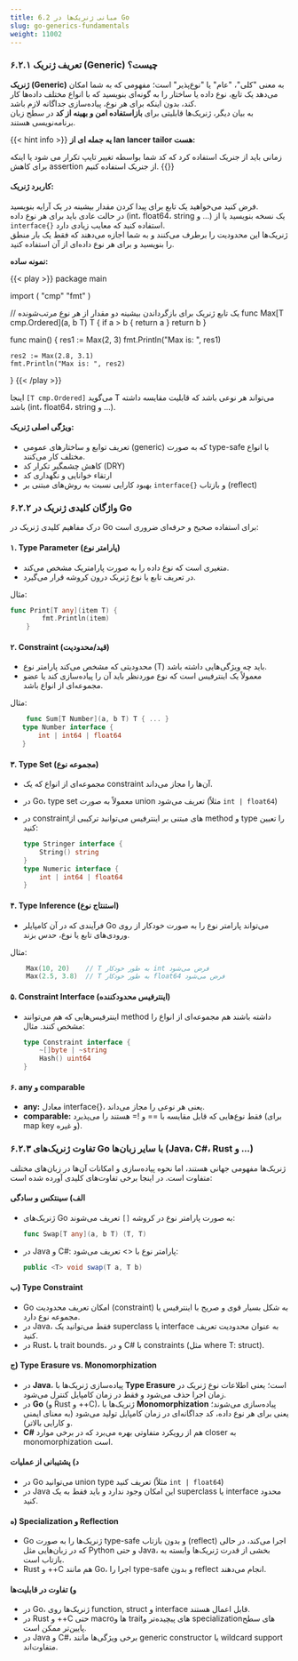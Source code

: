 ```yaml
---
title: 6.2 مبانی ژنریک‌ها در Go
slug: go-generics-fundamentals
weight: 11002
---
```



### ۶.۲.۱ تعریف ژنریک (Generic) چیست؟

**ژنریک (Generic)** به معنی "کلی"، "عام" یا "نوع‌پذیر" است؛ مفهومی که به شما امکان می‌دهد یک تابع، نوع داده یا ساختار را به گونه‌ای بنویسید که با انواع مختلف داده‌ها کار کند، بدون اینکه برای هر نوع، پیاده‌سازی جداگانه لازم باشد.  
به بیان دیگر، ژنریک‌ها قابلیتی برای **بازاستفاده امن و بهینه از کد** در سطح زبان برنامه‌نویسی هستند.

{{< hint info >}}
**یه جمله ای از Ian lancer tailor هست:**

زمانی باید از جنریک استفاده کرد که کد شما بواسطه تغییر تایپ تکرار می شود یا اینکه برای کاهش assertion  از جنریک استفاده کنیم.
{{</hint>}}

#### **کاربرد ژنریک:**

فرض کنید می‌خواهید یک تابع برای پیدا کردن مقدار بیشینه در یک آرایه بنویسید.  
در حالت عادی باید برای هر نوع داده (int، float64، string و ...) یک نسخه بنویسید یا از `interface{}` استفاده کنید که معایب زیادی دارد.  
ژنریک‌ها این محدودیت را برطرف می‌کنند و به شما اجازه می‌دهند که فقط یک بار منطق را بنویسید و برای هر نوع داده‌ای از آن استفاده کنید.

**نمونه ساده:**

{{< play >}}
package main

import (
	"cmp"
	"fmt"
)

// یک تابع ژنریک برای بازگرداندن بیشینه دو مقدار از هر نوع مرتب‌شونده
func Max[T cmp.Ordered](a, b T) T {
	if a > b {
		return a
	}
	return b
}

func main() {
	res1 := Max(2, 3)
	fmt.Println("Max is: ", res1)

	res2 := Max(2.8, 3.1)
	fmt.Println("Max is: ", res2)
}
{{< /play >}}

اینجا `[T cmp.Ordered]` می‌گوید T می‌تواند هر نوعی باشد که قابلیت مقایسه داشته باشد (int، float64، string و ...).

#### **ویژگی اصلی ژنریک:**

- تعریف توابع و ساختارهای عمومی (generic) که به صورت type-safe با انواع مختلف کار می‌کنند.
- کاهش چشمگیر تکرار کد (DRY)
- ارتقاء خوانایی و نگهداری کد
- بهبود کارایی نسبت به روش‌های مبتنی بر `interface{}` و بازتاب (reflect)

### ۶.۲.۲ واژگان کلیدی ژنریک در Go

درک مفاهیم کلیدی ژنریک در Go برای استفاده صحیح و حرفه‌ای ضروری است:

#### ۱. **Type Parameter (پارامتر نوع)**

- متغیری است که نوع داده را به صورت پارامتریک مشخص می‌کند.
- در تعریف تابع یا نوع ژنریک درون کروشه قرار می‌گیرد.

مثال:

```go
func Print[T any](item T) {
        fmt.Println(item)
    }
```

#### ۲. **Constraint (قید/محدودیت)**

- محدودیتی که مشخص می‌کند پارامتر نوع (T) باید چه ویژگی‌هایی داشته باشد.
- معمولاً یک اینترفیس است که نوع موردنظر باید آن را پیاده‌سازی کند یا عضو مجموعه‌ای از انواع باشد.

مثال:

 ```go
     func Sum[T Number](a, b T) T { ... }
    type Number interface {
        int | int64 | float64
    }
```

#### ۳. **Type Set (مجموعه نوع)**

- مجموعه‌ای از انواع که یک constraint آن‌ها را مجاز می‌داند.
- در Go، type set معمولاً به صورت union تعریف می‌شود (مثلاً `int | float64`)
- در constraintهای مبتنی بر اینترفیس می‌توانید ترکیبی از method و type را تعیین کنید:

    ```go
    type Stringer interface {
        String() string
    }
    type Numeric interface {
        int | int64 | float64
    }
    ```

#### ۴. **Type Inference (استنتاج نوع)**

- فرآیندی که در آن کامپایلر Go می‌تواند پارامتر نوع را به صورت خودکار از روی ورودی‌های تابع یا نوع، حدس بزند.

مثال:
```go
    Max(10, 20)    // T به طور خودکار int فرض می‌شود
    Max(2.5, 3.8)  // T به طور خودکار float64 فرض می‌شود
```

#### ۵. **Constraint Interface (اینترفیس محدودکننده)**

- اینترفیس‌هایی که هم می‌توانند method داشته باشند هم مجموعه‌ای از انواع را مشخص کنند. مثال:

    ```go
    type Constraint interface {
        ~[]byte | ~string
        Hash() uint64
    }
    ```


#### ۶. **any و comparable**

- **any:** معادل interface{}، یعنی هر نوعی را مجاز می‌داند.
- **comparable:** فقط نوع‌هایی که قابل مقایسه با == و != هستند را می‌پذیرد (برای map key و غیره).

### ۶.۲.۳ تفاوت ژنریک‌های Go با سایر زبان‌ها (Java، C#، Rust و ...)

ژنریک‌ها مفهومی جهانی هستند، اما نحوه پیاده‌سازی و امکانات آن‌ها در زبان‌های مختلف متفاوت است. در اینجا برخی تفاوت‌های کلیدی آورده شده است:

#### الف) **سینتکس و سادگی**

- ژنریک‌های Go به صورت پارامتر نوع در کروشه `[]` تعریف می‌شوند:

    ```go
    func Swap[T any](a, b T) (T, T)
    ```

- در Java و C#: پارامتر نوع با <> تعریف می‌شود:

    ```java
    public <T> void swap(T a, T b)
    ```


#### ب) **Type Constraint**

- Go امکان تعریف محدودیت (constraint) به شکل بسیار قوی و صریح با اینترفیس یا مجموعه نوع دارد.
- در Java، فقط می‌توانید یک superclass یا interface به عنوان محدودیت تعریف کنید.
- در Rust، با trait bounds، و در C# با constraints (مثل where T: struct).

#### ج) **Type Erasure vs. Monomorphization**

- در **Java**، پیاده‌سازی ژنریک‌ها با **Type Erasure** است؛ یعنی اطلاعات نوع ژنریک در زمان اجرا حذف می‌شود و فقط در زمان کامپایل کنترل می‌شود.
- در **Go** (و Rust و ++C)، ژنریک‌ها با **Monomorphization** پیاده‌سازی می‌شوند؛ یعنی برای هر نوع داده، کد جداگانه‌ای در زمان کامپایل تولید می‌شود (به معنای ایمنی و کارایی بالاتر).
- **C#** هم از رویکرد متفاوتی بهره می‌برد که در برخی موارد closer به monomorphization است.

#### د) **پشتیبانی از عملیات**

- در Go می‌توانید union type تعریف کنید (مثلاً `int | float64`)
- در Java این امکان وجود ندارد و باید فقط به یک superclass یا interface محدود کنید.

#### ه) **Specialization و Reflection**

- Go ژنریک‌ها را به صورت type-safe و بدون بازتاب (reflect) اجرا می‌کند، در حالی که در زبان‌هایی مثل Python و حتی Java، بخشی از قدرت ژنریک‌ها وابسته به بازتاب است.
- Rust و ++C هم مانند Go، اجرا را type-safe و بدون reflect انجام می‌دهند.

#### و) **تفاوت در قابلیت‌ها**

- در Go، ژنریک‌ها روی function, struct و interface قابل اعمال هستند.
- در Rust و ++C حتی macroها و traitهای پیچیده‌تر و specializationهای سطح پایین‌تر ممکن است.
- در Java و C#، برخی ویژگی‌ها مانند generic constructor یا wildcard support متفاوت‌اند.
